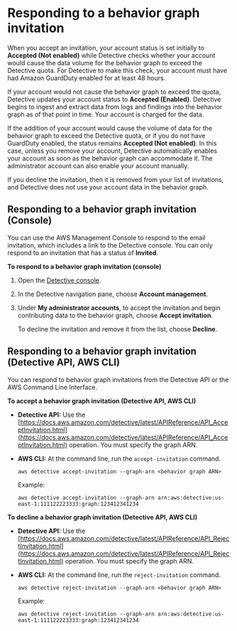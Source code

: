 # Responding to a behavior graph invitation<a name="member-invitation-response"></a>

When you accept an invitation, your account status is set initially to **Accepted \(Not enabled\)** while Detective checks whether your account would cause the data volume for the behavior graph to exceed the Detective quota\. For Detective to make this check, your account must have had Amazon GuardDuty enabled for at least 48 hours\.

If your account would not cause the behavior graph to exceed the quota, Detective updates your account status to **Accepted \(Enabled\)**\. Detective begins to ingest and extract data from logs and findings into the behavior graph as of that point in time\. Your account is charged for the data\.

If the addition of your account would cause the volume of data for the behavior graph to exceed the Detective quota, or if you do not have GuardDuty enabled, the status remains **Accepted \(Not enabled\)**\. In this case, unless you remove your account, Detective automatically enables your account as soon as the behavior graph can accommodate it\. The administrator account can also enable your account manually\.

If you decline the invitation, then it is removed from your list of invitations, and Detective does not use your account data in the behavior graph\.

## Responding to a behavior graph invitation \(Console\)<a name="member-invitation-response-console"></a>

You can use the AWS Management Console to respond to the email invitation, which includes a link to the Detective console\. You can only respond to an invitation that has a status of **Invited**\.

**To respond to a behavior graph invitation \(console\)**

1. Open the [Detective console](https://console.aws.amazon.com/detective/)\.

1. In the Detective navigation pane, choose **Account management**\.

1. Under **My administrator accounts**, to accept the invitation and begin contributing data to the behavior graph, choose **Accept invitation**\.

   To decline the invitation and remove it from the list, choose **Decline**\.

## Responding to a behavior graph invitation \(Detective API, AWS CLI\)<a name="member-invitation-response-api"></a>

You can respond to behavior graph invitations from the Detective API or the AWS Command Line Interface\.

**To accept a behavior graph invitation \(Detective API, AWS CLI\)**
+ **Detective API:** Use the [https://docs.aws.amazon.com/detective/latest/APIReference/API_AcceptInvitation.html](https://docs.aws.amazon.com/detective/latest/APIReference/API_AcceptInvitation.html) operation\. You must specify the graph ARN\.
+ **AWS CLI:** At the command line, run the `accept-invitation` command\.

  ```
  aws detective accept-invitation --graph-arn <behavior graph ARN>
  ```

  Example:

  ```
  aws detective accept-invitation --graph-arn arn:aws:detective:us-east-1:111122223333:graph:123412341234
  ```

**To decline a behavior graph invitation \(Detective API, AWS CLI\)**
+ **Detective API:** Use the [https://docs.aws.amazon.com/detective/latest/APIReference/API_RejectInvitation.html](https://docs.aws.amazon.com/detective/latest/APIReference/API_RejectInvitation.html) operation\. You must specify the graph ARN\.
+ **AWS CLI:** At the command line, run the `reject-invitation` command\.

  ```
  aws detective reject-invitation --graph-arn <behavior graph ARN>
  ```

  Example:

  ```
  aws detective reject-invitation --graph-arn arn:aws:detective:us-east-1:111122223333:graph:123412341234
  ```